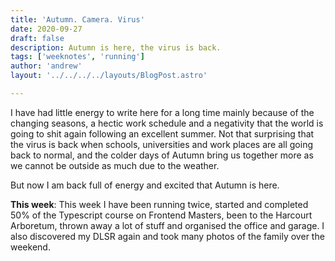 ```yaml
---
title: 'Autumn. Camera. Virus'
date: 2020-09-27
draft: false
description: Autumn is here, the virus is back.
tags: ['weeknotes', 'running']
author: 'andrew'
layout: '../../../../layouts/BlogPost.astro'

---
```

I have had little energy to write here for a long time mainly because of the changing seasons, a hectic work schedule and a negativity that the world is going to shit again following an excellent summer. Not that surprising that the virus is back when schools, universities and work places are all going back to normal, and the colder days of Autumn bring us together more as we cannot be outside as much due to the weather.

But now I am back full of energy and excited that Autumn is here.

**This week**: This week I have been running twice, started and completed 50% of the Typescript course on Frontend Masters, been to the Harcourt Arboretum, thrown away a lot of stuff and organised the office and garage. I also discovered my DLSR again and took many photos of the family over the weekend.
